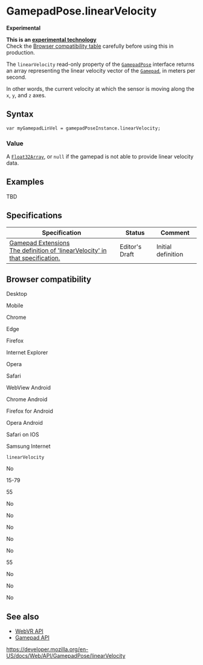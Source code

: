 # GamepadPose.linearVelocity

**Experimental**

**This is an [experimental technology](https://developer.mozilla.org/en-US/docs/MDN/Guidelines/Conventions_definitions#experimental)**  
Check the [Browser compatibility table](#browser_compatibility) carefully before using this in production.

The `linearVelocity` read-only property of the [`GamepadPose`](../gamepadpose) interface returns an array representing the linear velocity vector of the [`Gamepad`](../gamepad), in meters per second.

In other words, the current velocity at which the sensor is moving along the `x`, `y`, and `z` axes.

## Syntax

    var myGamepadLinVel = gamepadPoseInstance.linearVelocity;

### Value

A [`Float32Array`](https://developer.mozilla.org/en-US/docs/Web/JavaScript/Reference/Global_Objects/Float32Array), or `null` if the gamepad is not able to provide linear velocity data.

## Examples

TBD

## Specifications

<table><thead><tr class="header"><th>Specification</th><th>Status</th><th>Comment</th></tr></thead><tbody><tr class="odd"><td><a href="https://w3c.github.io/gamepad/extensions.html#dom-gamepadpose-linearvelocity">Gamepad Extensions<br />
<span class="small">The definition of 'linearVelocity' in that specification.</span></a></td><td><span class="spec-ed">Editor's Draft</span></td><td>Initial definition</td></tr></tbody></table>

## Browser compatibility

Desktop

Mobile

Chrome

Edge

Firefox

Internet Explorer

Opera

Safari

WebView Android

Chrome Android

Firefox for Android

Opera Android

Safari on IOS

Samsung Internet

`linearVelocity`

No

15-79

55

No

No

No

No

No

55

No

No

No

## See also

- [WebVR API](../webvr_api)
- [Gamepad API](../gamepad_api)

<a href="https://developer.mozilla.org/en-US/docs/Web/API/GamepadPose/linearVelocity" class="_attribution-link">https://developer.mozilla.org/en-US/docs/Web/API/GamepadPose/linearVelocity</a>
